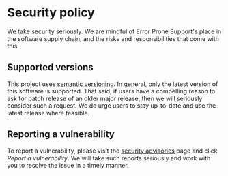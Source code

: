 # Security policy

We take security seriously. We are mindful of Error Prone Support's place in
the software supply chain, and the risks and responsibilities that come with
this.

## Supported versions

This project uses [semantic versioning][semantic-versioning]. In general, only
the latest version of this software is supported. That said, if users have a
compelling reason to ask for patch release of an older major release, then we
will seriously consider such a request. We do urge users to stay up-to-date and
use the latest release where feasible.

## Reporting a vulnerability

To report a vulnerability, please visit the [security
advisories][security-advisories] page and click _Report a vulnerability_. We
will take such reports seriously and work with you to resolve the issue in a
timely manner.

[security-advisories]: https://github.com/PicnicSupermarket/error-prone-support/security/advisories
[semantic-versioning]: https://semver.org
